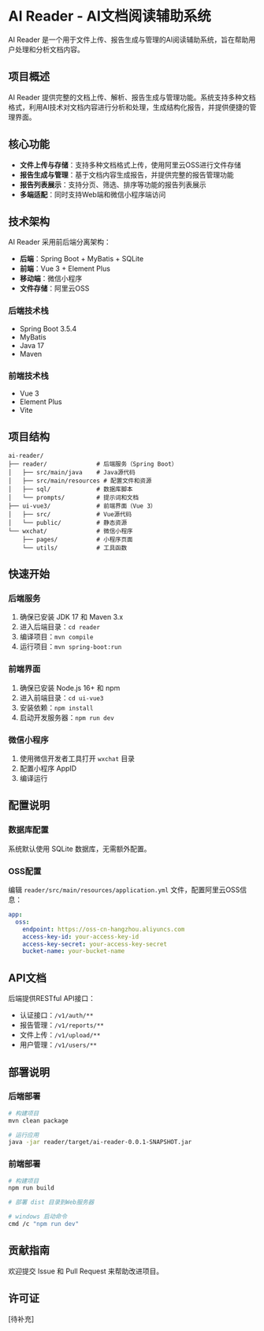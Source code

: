 # AI Reader - AI文档阅读辅助系统

AI Reader 是一个用于文件上传、报告生成与管理的AI阅读辅助系统，旨在帮助用户处理和分析文档内容。

## 项目概述

AI Reader 提供完整的文档上传、解析、报告生成与管理功能。系统支持多种文档格式，利用AI技术对文档内容进行分析和处理，生成结构化报告，并提供便捷的管理界面。

## 核心功能

- **文件上传与存储**：支持多种文档格式上传，使用阿里云OSS进行文件存储
- **报告生成与管理**：基于文档内容生成报告，并提供完整的报告管理功能
- **报告列表展示**：支持分页、筛选、排序等功能的报告列表展示
- **多端适配**：同时支持Web端和微信小程序端访问

## 技术架构

AI Reader 采用前后端分离架构：

- **后端**：Spring Boot + MyBatis + SQLite
- **前端**：Vue 3 + Element Plus
- **移动端**：微信小程序
- **文件存储**：阿里云OSS

### 后端技术栈

- Spring Boot 3.5.4
- MyBatis
- Java 17
- Maven

### 前端技术栈

- Vue 3
- Element Plus
- Vite

## 项目结构

```
ai-reader/
├── reader/              # 后端服务（Spring Boot）
│   ├── src/main/java    # Java源代码
│   ├── src/main/resources # 配置文件和资源
│   ├── sql/             # 数据库脚本
│   └── prompts/         # 提示词和文档
├── ui-vue3/             # 前端界面（Vue 3）
│   ├── src/             # Vue源代码
│   └── public/          # 静态资源
└── wxchat/              # 微信小程序
    ├── pages/           # 小程序页面
    └── utils/           # 工具函数
```

## 快速开始

### 后端服务

1. 确保已安装 JDK 17 和 Maven 3.x
2. 进入后端目录：`cd reader`
3. 编译项目：`mvn compile`
4. 运行项目：`mvn spring-boot:run`

### 前端界面

1. 确保已安装 Node.js 16+ 和 npm
2. 进入前端目录：`cd ui-vue3`
3. 安装依赖：`npm install`
4. 启动开发服务器：`npm run dev`

### 微信小程序

1. 使用微信开发者工具打开 `wxchat` 目录
2. 配置小程序 AppID
3. 编译运行

## 配置说明

### 数据库配置

系统默认使用 SQLite 数据库，无需额外配置。

### OSS配置

编辑 `reader/src/main/resources/application.yml` 文件，配置阿里云OSS信息：

```yaml
app:
  oss:
    endpoint: https://oss-cn-hangzhou.aliyuncs.com
    access-key-id: your-access-key-id
    access-key-secret: your-access-key-secret
    bucket-name: your-bucket-name
```

## API文档

后端提供RESTful API接口：

- 认证接口：`/v1/auth/**`
- 报告管理：`/v1/reports/**`
- 文件上传：`/v1/upload/**`
- 用户管理：`/v1/users/**`

## 部署说明

### 后端部署

```bash
# 构建项目
mvn clean package

# 运行应用
java -jar reader/target/ai-reader-0.0.1-SNAPSHOT.jar
```

### 前端部署

```bash
# 构建项目
npm run build

# 部署 dist 目录到Web服务器
```

```bash
# windows 启动命令
cmd /c "npm run dev"
```

## 贡献指南

欢迎提交 Issue 和 Pull Request 来帮助改进项目。

## 许可证

[待补充]